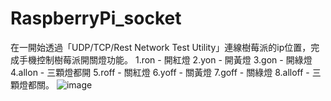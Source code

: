 # RaspberryPi_socket

在一開始透過「UDP/TCP/Rest Network Test Utility」連線樹莓派的ip位置，完成手機控制樹莓派開關燈功能。 
1.ron - 開紅燈 
2.yon - 開黃燈 
3.gon - 開綠燈 
4.allon - 三顆燈都開 
5.roff - 關紅燈 
6.yoff - 關黃燈 
7.goff - 關綠燈 
8.alloff - 三顆燈都關。
![image](https://user-images.githubusercontent.com/101647874/209623970-b6a2960d-3de0-4c93-a3cf-b862c2aee352.png)
